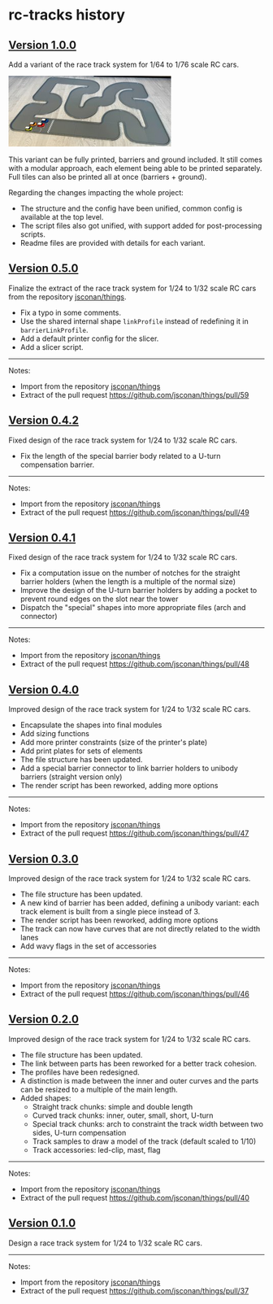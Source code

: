 # rc-tracks history

## [Version 1.0.0](https://github.com/jsconan/rc-tracks/releases/tag/1.0.0)

Add a variant of the race track system for 1/64 to 1/76 scale RC cars.

![scale 64](https://github.com/jsconan/rc-tracks/raw/2635fe50cdf437d53924655f017a9943ff9a0d68/doc/rctrack-64.jpg)

This variant can be fully printed, barriers and ground included. It still comes with a modular approach, each element being able to be printed separately. Full tiles can also be printed all at once (barriers + ground).

Regarding the changes impacting the whole project:

-   The structure and the config have been unified, common config is available at the top level.
-   The script files also got unified, with support added for post-processing scripts.
-   Readme files are provided with details for each variant.

## [Version 0.5.0](https://github.com/jsconan/rc-tracks/releases/tag/0.5.0)

Finalize the extract of the race track system for 1/24 to 1/32 scale RC cars from the repository [jsconan/things](https://github.com/jsconan/things).

-   Fix a typo in some comments.
-   Use the shared internal shape `linkProfile` instead of redefining it in `barrierLinkProfile`.
-   Add a default printer config for the slicer.
-   Add a slicer script.

---

Notes:

-   Import from the repository [jsconan/things](https://github.com/jsconan/things)
-   Extract of the pull request https://github.com/jsconan/things/pull/59

## [Version 0.4.2](https://github.com/jsconan/rc-tracks/releases/tag/0.4.2)

Fixed design of the race track system for 1/24 to 1/32 scale RC cars.

-   Fix the length of the special barrier body related to a U-turn compensation barrier.

---

Notes:

-   Import from the repository [jsconan/things](https://github.com/jsconan/things)
-   Extract of the pull request https://github.com/jsconan/things/pull/49

## [Version 0.4.1](https://github.com/jsconan/rc-tracks/releases/tag/0.4.1)

Fixed design of the race track system for 1/24 to 1/32 scale RC cars.

-   Fix a computation issue on the number of notches for the straight barrier holders (when the length is a multiple of the normal size)
-   Improve the design of the U-turn barrier holders by adding a pocket to prevent round edges on the slot near the tower
-   Dispatch the "special" shapes into more appropriate files (arch and connector)

---

Notes:

-   Import from the repository [jsconan/things](https://github.com/jsconan/things)
-   Extract of the pull request https://github.com/jsconan/things/pull/48

## [Version 0.4.0](https://github.com/jsconan/rc-tracks/releases/tag/0.4.0)

Improved design of the race track system for 1/24 to 1/32 scale RC cars.

-   Encapsulate the shapes into final modules
-   Add sizing functions
-   Add more printer constraints (size of the printer's plate)
-   Add print plates for sets of elements
-   The file structure has been updated.
-   Add a special barrier connector to link barrier holders to unibody barriers (straight version only)
-   The render script has been reworked, adding more options

---

Notes:

-   Import from the repository [jsconan/things](https://github.com/jsconan/things)
-   Extract of the pull request https://github.com/jsconan/things/pull/47

## [Version 0.3.0](https://github.com/jsconan/rc-tracks/releases/tag/0.3.0)

Improved design of the race track system for 1/24 to 1/32 scale RC cars.

-   The file structure has been updated.
-   A new kind of barrier has been added, defining a unibody variant: each track element is built from a single piece instead of 3.
-   The render script has been reworked, adding more options
-   The track can now have curves that are not directly related to the width lanes
-   Add wavy flags in the set of accessories

---

Notes:

-   Import from the repository [jsconan/things](https://github.com/jsconan/things)
-   Extract of the pull request https://github.com/jsconan/things/pull/46

## [Version 0.2.0](https://github.com/jsconan/rc-tracks/releases/tag/0.2.0)

Improved design of the race track system for 1/24 to 1/32 scale RC cars.

-   The file structure has been updated.
-   The link between parts has been reworked for a better track cohesion.
-   The profiles have been redesigned.
-   A distinction is made between the inner and outer curves and the parts can be resized to a multiple of the main length.
-   Added shapes:
    -   Straight track chunks: simple and double length
    -   Curved track chunks: inner, outer, small, short, U-turn
    -   Special track chunks: arch to constraint the track width between two sides, U-turn compensation
    -   Track samples to draw a model of the track (default scaled to 1/10)
    -   Track accessories: led-clip, mast, flag

---

Notes:

-   Import from the repository [jsconan/things](https://github.com/jsconan/things)
-   Extract of the pull request https://github.com/jsconan/things/pull/40

## [Version 0.1.0](https://github.com/jsconan/rc-tracks/releases/tag/0.1.0)

Design a race track system for 1/24 to 1/32 scale RC cars.

---

Notes:

-   Import from the repository [jsconan/things](https://github.com/jsconan/things)
-   Extract of the pull request https://github.com/jsconan/things/pull/37
